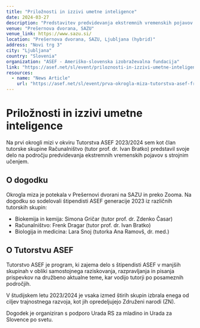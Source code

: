 ```yaml
---
title: "Priložnosti in izzivi umetne inteligence"
date: 2024-03-27
description: "Predstavitev predvidevanja ekstremnih vremenskih pojavov s strojnim učenjem na prvi okrogli mizi Tutorstva ASEF 2023/2024."
venue: "Prešernova dvorana, SAZU"
venue_link: https://www.sazu.si/
location: "Prešernova dvorana, SAZU, Ljubljana (hybrid)"
address: "Novi trg 3"
city: "Ljubljana"
country: "Slovenia"
organization: "ASEF - Ameriško-slovenska izobraževalna fundacija"
link: "https://asef.net/sl/event/priloznosti-in-izzivi-umetne-inteligence/"
resources:
  - name: "News Article"
    url: "https://asef.net/sl/event/prva-okrogla-miza-tutorstva-asef-frenk-dragar/"
---
```


# Priložnosti in izzivi umetne inteligence

Na prvi okrogli mizi v okviru Tutorstva ASEF 2023/2024 sem kot član tutorske skupine Računalništvo (tutor prof. dr. Ivan Bratko) predstavil svoje delo na področju predvidevanja ekstremnih vremenskih pojavov s strojnim učenjem.

## O dogodku

Okrogla miza je potekala v Prešernovi dvorani na SAZU in preko Zooma. Na dogodku so sodelovali štipendisti ASEF generacije 2023 iz različnih tutorskih skupin:

- Biokemija in kemija: Simona Gričar (tutor prof. dr. Zdenko Časar)
- Računalništvo: Frenk Dragar (tutor prof. dr. Ivan Bratko)
- Biologija in medicina: Lara Snoj (tutorka Ana Ramovš, dr. med.)

## O Tutorstvu ASEF

Tutorstvo ASEF je program, ki zajema delo s štipendisti ASEF v manjših skupinah v obliki samostojnega raziskovanja, razpravljanja in pisanja prispevkov na družbeno aktualne teme, kar vodijo tutorji po posameznih področjih.

V študijskem letu 2023/2024 je vsaka izmed štirih skupin izbrala enega od ciljev trajnostnega razvoja, kot jih opredeljujejo Združeni narodi (ZN).

Dogodek je organiziran s podporo Urada RS za mladino in Urada za Slovence po svetu. 